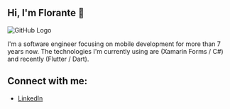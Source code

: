 ## Hi, I'm Florante 👋

![GitHub Logo](https://raw.githubusercontent.com/amonoyflow/amonoyflow/master/banner2.png)

I'm a software engineer focusing on mobile development for more than 7 years now. The technologies I'm currently using are (Xamarin Forms / C#) and recently (Flutter / Dart).

## Connect with me:
- <a href="https://www.linkedin.com/in/flowamonoy/">LinkedIn</a>

